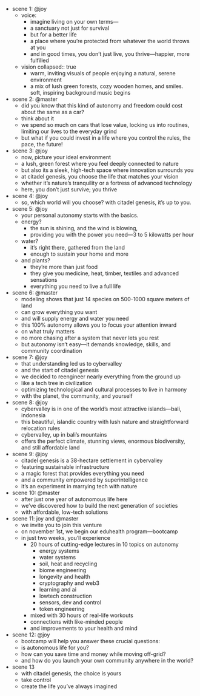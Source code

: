 - scene 1: @joy
	- voice:
		- imagine living on your own terms—
		- a sanctuary not just for survival
		- but for a better life
		- a place where you’re protected from whatever the world throws at you
		- and in good times, you don’t just live, you thrive—happier, more fulfilled
	- vision
	  collapsed:: true
		- warm, inviting visuals of people enjoying a natural, serene environment
		- a mix of lush green forests, cozy wooden homes, and smiles. soft, inspiring background music begins
- scene 2: @master
	- did you know that this kind of autonomy and freedom could cost about the same as a car?
	- think about it
	- we spend so much on cars that lose value, locking us into routines, limiting our lives to the everyday grind
	- but what if you could invest in a life where you control the rules, the pace, the future!
- scene 3: @joy
	- now, picture your ideal environment
	- a lush, green forest where you feel deeply connected to nature
	- but also its a sleek, high-tech space where innovation surrounds you
	- at citadel genesis, you choose the life that matches your vision
	- whether it’s nature’s tranquility or a fortress of advanced technology
	- here, you don’t just survive; you thrive
- scene 4: @joy
	- so, which world will you choose? with citadel genesis, it’s up to you.
- scene 5: @joy
	- your personal autonomy starts with the basics.
	- energy?
		- the sun is shining, and the wind is blowing,
		- providing you with the power you need—3 to 5 kilowatts per hour
	- water?
		- it’s right there, gathered from the land
		- enough to sustain your home and more
	- and plants?
		- they’re more than just food
		- they give you medicine, heat, timber, textiles and advanced sensations
		- everything you need to live a full life
- scene 6: @master
	- modeling shows that just 14 species on 500-1000 square meters of land
	- can grow everything you want
	- and will supply energy and water you need
	- this 100% autonomy allows you to focus your attention inward
	- on what truly matters
	- no more chasing after a system that never lets you rest
	- but autonomy isn’t easy—it demands knowledge, skills, and community coordination
- scene 7: @joy
	- that understanding led us to cybervalley
	- and the start of citadel genesis
	- we decided to reengineer nearly everything from the ground up
	- like a tech tree in civilization
	- optimizing technological and cultural processes to live in harmony
	- with the planet, the community, and yourself
- scene 8: @joy
	- cybervalley is in one of the world’s most attractive islands—bali, indonesia
	- this beautiful, islandic country with lush nature and straightforward relocation rules
	- cybervalley, up in bali’s mountains
	- offers the perfect climate, stunning views, enormous biodiversity, and still affordable land
- scene 9: @joy
	- citadel genesis is a 38-hectare settlement in cybervalley
	- featuring sustainable infrastructure
	- a magic forest that provides everything you need
	- and a community empowered by superintelligence
	- it’s an experiment in marrying tech with nature
- scene 10: @master
	- after just one year of autonomous life here
	- we’ve discovered how to build the next generation of societies
	- with affordable, low-tech solutions
- scene 11: joy and @master
	- we invite you to join this venture
	- on november 1st, we begin our eduhealth program—bootcamp
	- in just two weeks, you’ll experience
		- 20 hours of cutting-edge lectures in 10 topics on autonomy
			- energy systems
			- water systems
			- soil, heat and recycling
			- biome engineering
			- longevity and health
			- cryptography and web3
			- learning and ai
			- lowtech construction
			- sensors, dev and control
			- token engineering
		- mixed with 30 hours of real-life workouts
		- connections with like-minded people
		- and improvements to your health and mind
- scene 12: @joy
	- bootcamp will help you answer these crucial questions:
	- is autonomous life for you?
	- how can you save time and money while moving off-grid?
	- and how do you launch your own community anywhere in the world?
- scene 13
	- with citadel genesis, the choice is yours
	- take control
	- create the life you’ve always imagined